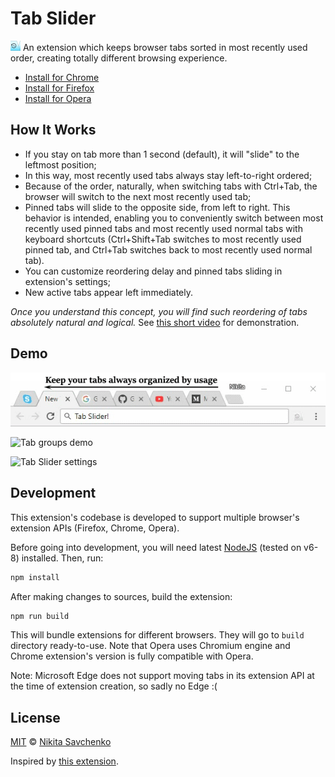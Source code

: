 # Tab Slider

<img src="src/img/logo-128.png" width=16 vertical-align=bottom/> An extension which keeps browser 
tabs sorted in most recently used order, creating totally different browsing experience.

+ [Install for Chrome](https://chrome.google.com/webstore/detail/nobaaibkcalggmjnjhnlmmcldllpogjp/)
+ [Install for Firefox](https://addons.mozilla.org/en-US/firefox/addon/tab-slider/)
+ [Install for Opera](https://addons.opera.com/en/extensions/details/tab-slider/)

How It Works
------------

+ If you stay on tab more than 1 second (default), it will "slide" to the leftmost position;
+ In this way, most recently used tabs always stay left-to-right ordered;
+ Because of the order, naturally, when switching tabs with Ctrl+Tab, the browser will switch to the next most recently used tab;
+ Pinned tabs will slide to the opposite side, from left to right. This behavior is intended, enabling you to conveniently switch between most recently used pinned tabs and most recently used normal tabs with keyboard shortcuts (Ctrl+Shift+Tab switches to most recently used pinned tab, and Ctrl+Tab switches back to most recently used normal tab).
+ You can customize reordering delay and pinned tabs sliding in extension's settings;
+ New active tabs appear left immediately.

*Once you understand this concept, you will find such reordering of tabs absolutely natural and 
logical.* See [this short video](https://youtu.be/X_P4QmVbLdE) for demonstration.

Demo
----

![Demo](etc/demo.gif "Demo")

![Tab groups demo](https://user-images.githubusercontent.com/4989256/97109943-ec6c3f80-16de-11eb-8565-0257eaf1b233.gif)

![Tab Slider settings](https://user-images.githubusercontent.com/4989256/97105776-414f8c00-16c6-11eb-8a85-441c6d575183.png)

Development
-----------

This extension's codebase is developed to support multiple browser's extension APIs (Firefox, 
Chrome, Opera).

Before going into development, you will need latest [NodeJS](https://nodejs.org) (tested on v6-8)
installed. Then, run:

```bash
npm install
```

After making changes to sources, build the extension:

```bash
npm run build
```

This will bundle extensions for different browsers. They will go to `build` directory ready-to-use.
Note that Opera uses Chromium engine and Chrome extension's version is fully compatible with Opera.

Note: Microsoft Edge does not support moving tabs in its extension API at the time of extension 
creation, so sadly no Edge :(

License
-------

[MIT](license) © [Nikita Savchenko](https://nikita.tk)

Inspired by [this extension](https://chrome.google.com/webstore/detail/tab-stack/gfpdghcockbpiokcaaagmnneioeopnnb).
